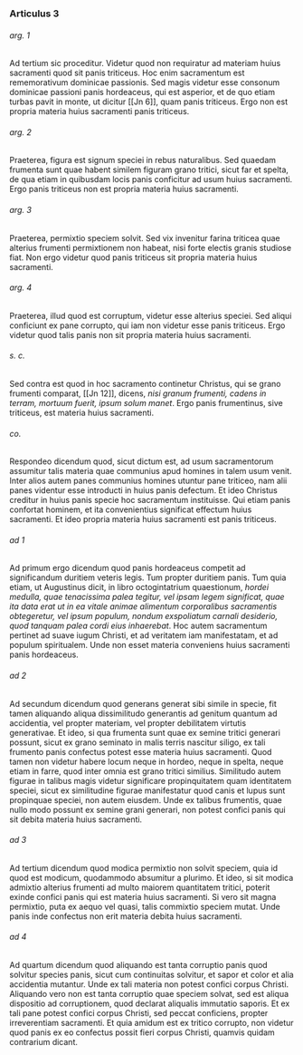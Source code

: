 ### Articulus 3

###### arg. 1
Ad tertium sic proceditur. Videtur quod non requiratur ad materiam huius sacramenti quod sit panis triticeus. Hoc enim sacramentum est rememorativum dominicae passionis. Sed magis videtur esse consonum dominicae passioni panis hordeaceus, qui est asperior, et de quo etiam turbas pavit in monte, ut dicitur [[Jn 6]], quam panis triticeus. Ergo non est propria materia huius sacramenti panis triticeus.

###### arg. 2
Praeterea, figura est signum speciei in rebus naturalibus. Sed quaedam frumenta sunt quae habent similem figuram grano tritici, sicut far et spelta, de qua etiam in quibusdam locis panis conficitur ad usum huius sacramenti. Ergo panis triticeus non est propria materia huius sacramenti.

###### arg. 3
Praeterea, permixtio speciem solvit. Sed vix invenitur farina triticea quae alterius frumenti permixtionem non habeat, nisi forte electis granis studiose fiat. Non ergo videtur quod panis triticeus sit propria materia huius sacramenti.

###### arg. 4
Praeterea, illud quod est corruptum, videtur esse alterius speciei. Sed aliqui conficiunt ex pane corrupto, qui iam non videtur esse panis triticeus. Ergo videtur quod talis panis non sit propria materia huius sacramenti.

###### s. c.
Sed contra est quod in hoc sacramento continetur Christus, qui se grano frumenti comparat, [[Jn 12]], dicens, *nisi granum frumenti, cadens in terram, mortuum fuerit, ipsum solum manet*. Ergo panis frumentinus, sive triticeus, est materia huius sacramenti.

###### co.
Respondeo dicendum quod, sicut dictum est, ad usum sacramentorum assumitur talis materia quae communius apud homines in talem usum venit. Inter alios autem panes communius homines utuntur pane triticeo, nam alii panes videntur esse introducti in huius panis defectum. Et ideo Christus creditur in huius panis specie hoc sacramentum instituisse. Qui etiam panis confortat hominem, et ita convenientius significat effectum huius sacramenti. Et ideo propria materia huius sacramenti est panis triticeus.

###### ad 1
Ad primum ergo dicendum quod panis hordeaceus competit ad significandum duritiem veteris legis. Tum propter duritiem panis. Tum quia etiam, ut Augustinus dicit, in libro octogintatrium quaestionum, *hordei medulla, quae tenacissima palea tegitur, vel ipsam legem significat, quae ita data erat ut in ea vitale animae alimentum corporalibus sacramentis obtegeretur, vel ipsum populum, nondum exspoliatum carnali desiderio, quod tanquam palea cordi eius inhaerebat*. Hoc autem sacramentum pertinet ad suave iugum Christi, et ad veritatem iam manifestatam, et ad populum spiritualem. Unde non esset materia conveniens huius sacramenti panis hordeaceus.

###### ad 2
Ad secundum dicendum quod generans generat sibi simile in specie, fit tamen aliquando aliqua dissimilitudo generantis ad genitum quantum ad accidentia, vel propter materiam, vel propter debilitatem virtutis generativae. Et ideo, si qua frumenta sunt quae ex semine tritici generari possunt, sicut ex grano seminato in malis terris nascitur siligo, ex tali frumento panis confectus potest esse materia huius sacramenti. Quod tamen non videtur habere locum neque in hordeo, neque in spelta, neque etiam in farre, quod inter omnia est grano tritici similius. Similitudo autem figurae in talibus magis videtur significare propinquitatem quam identitatem speciei, sicut ex similitudine figurae manifestatur quod canis et lupus sunt propinquae speciei, non autem eiusdem. Unde ex talibus frumentis, quae nullo modo possunt ex semine grani generari, non potest confici panis qui sit debita materia huius sacramenti.

###### ad 3
Ad tertium dicendum quod modica permixtio non solvit speciem, quia id quod est modicum, quodammodo absumitur a plurimo. Et ideo, si sit modica admixtio alterius frumenti ad multo maiorem quantitatem tritici, poterit exinde confici panis qui est materia huius sacramenti. Si vero sit magna permixtio, puta ex aequo vel quasi, talis commixtio speciem mutat. Unde panis inde confectus non erit materia debita huius sacramenti.

###### ad 4
Ad quartum dicendum quod aliquando est tanta corruptio panis quod solvitur species panis, sicut cum continuitas solvitur, et sapor et color et alia accidentia mutantur. Unde ex tali materia non potest confici corpus Christi. Aliquando vero non est tanta corruptio quae speciem solvat, sed est aliqua dispositio ad corruptionem, quod declarat aliqualis immutatio saporis. Et ex tali pane potest confici corpus Christi, sed peccat conficiens, propter irreverentiam sacramenti. Et quia amidum est ex tritico corrupto, non videtur quod panis ex eo confectus possit fieri corpus Christi, quamvis quidam contrarium dicant.

